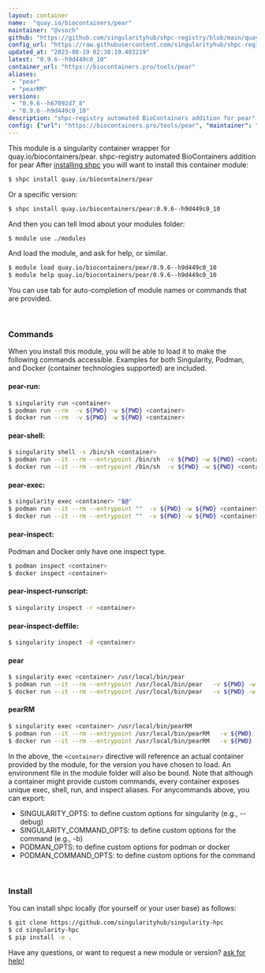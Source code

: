 ```yaml
---
layout: container
name:  "quay.io/biocontainers/pear"
maintainer: "@vsoch"
github: "https://github.com/singularityhub/shpc-registry/blob/main/quay.io/biocontainers/pear/container.yaml"
config_url: "https://raw.githubusercontent.com/singularityhub/shpc-registry/main/quay.io/biocontainers/pear/container.yaml"
updated_at: "2023-08-19 02:38:19.403219"
latest: "0.9.6--h9d449c0_10"
container_url: "https://biocontainers.pro/tools/pear"
aliases:
 - "pear"
 - "pearRM"
versions:
 - "0.9.6--h67092d7_8"
 - "0.9.6--h9d449c0_10"
description: "shpc-registry automated BioContainers addition for pear"
config: {"url": "https://biocontainers.pro/tools/pear", "maintainer": "@vsoch", "description": "shpc-registry automated BioContainers addition for pear", "latest": {"0.9.6--h9d449c0_10": "sha256:e12f7c93da40fbd416491489e5ff86dae979ccfc7530f9a4573c46725bc90f34"}, "tags": {"0.9.6--h67092d7_8": "sha256:a7f529795c2d8d94f4c197fbdb62452299536ed03978200cd995b32c7315ac5e", "0.9.6--h9d449c0_10": "sha256:e12f7c93da40fbd416491489e5ff86dae979ccfc7530f9a4573c46725bc90f34"}, "docker": "quay.io/biocontainers/pear", "aliases": {"pear": "/usr/local/bin/pear", "pearRM": "/usr/local/bin/pearRM"}}
---
```


This module is a singularity container wrapper for quay.io/biocontainers/pear.
shpc-registry automated BioContainers addition for pear
After [installing shpc](#install) you will want to install this container module:


```bash
$ shpc install quay.io/biocontainers/pear
```

Or a specific version:

```bash
$ shpc install quay.io/biocontainers/pear:0.9.6--h9d449c0_10
```

And then you can tell lmod about your modules folder:

```bash
$ module use ./modules
```

And load the module, and ask for help, or similar.

```bash
$ module load quay.io/biocontainers/pear/0.9.6--h9d449c0_10
$ module help quay.io/biocontainers/pear/0.9.6--h9d449c0_10
```

You can use tab for auto-completion of module names or commands that are provided.

<br>

### Commands

When you install this module, you will be able to load it to make the following commands accessible.
Examples for both Singularity, Podman, and Docker (container technologies supported) are included.

#### pear-run:

```bash
$ singularity run <container>
$ podman run --rm  -v ${PWD} -w ${PWD} <container>
$ docker run --rm  -v ${PWD} -w ${PWD} <container>
```

#### pear-shell:

```bash
$ singularity shell -s /bin/sh <container>
$ podman run --it --rm --entrypoint /bin/sh  -v ${PWD} -w ${PWD} <container>
$ docker run --it --rm --entrypoint /bin/sh  -v ${PWD} -w ${PWD} <container>
```

#### pear-exec:

```bash
$ singularity exec <container> "$@"
$ podman run --it --rm --entrypoint ""  -v ${PWD} -w ${PWD} <container> "$@"
$ docker run --it --rm --entrypoint ""  -v ${PWD} -w ${PWD} <container> "$@"
```

#### pear-inspect:

Podman and Docker only have one inspect type.

```bash
$ podman inspect <container>
$ docker inspect <container>
```

#### pear-inspect-runscript:

```bash
$ singularity inspect -r <container>
```

#### pear-inspect-deffile:

```bash
$ singularity inspect -d <container>
```


#### pear

```bash
$ singularity exec <container> /usr/local/bin/pear
$ podman run --it --rm --entrypoint /usr/local/bin/pear   -v ${PWD} -w ${PWD} <container> -c " $@"
$ docker run --it --rm --entrypoint /usr/local/bin/pear   -v ${PWD} -w ${PWD} <container> -c " $@"
```


#### pearRM

```bash
$ singularity exec <container> /usr/local/bin/pearRM
$ podman run --it --rm --entrypoint /usr/local/bin/pearRM   -v ${PWD} -w ${PWD} <container> -c " $@"
$ docker run --it --rm --entrypoint /usr/local/bin/pearRM   -v ${PWD} -w ${PWD} <container> -c " $@"
```



In the above, the `<container>` directive will reference an actual container provided
by the module, for the version you have chosen to load. An environment file in the
module folder will also be bound. Note that although a container
might provide custom commands, every container exposes unique exec, shell, run, and
inspect aliases. For anycommands above, you can export:

 - SINGULARITY_OPTS: to define custom options for singularity (e.g., --debug)
 - SINGULARITY_COMMAND_OPTS: to define custom options for the command (e.g., -b)
 - PODMAN_OPTS: to define custom options for podman or docker
 - PODMAN_COMMAND_OPTS: to define custom options for the command

<br>

### Install

You can install shpc locally (for yourself or your user base) as follows:

```bash
$ git clone https://github.com/singularityhub/singularity-hpc
$ cd singularity-hpc
$ pip install -e .
```

Have any questions, or want to request a new module or version? [ask for help!](https://github.com/singularityhub/singularity-hpc/issues)
